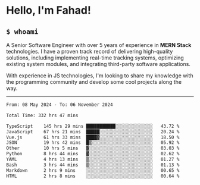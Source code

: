 <h1>Hello, I'm Fahad!</h1>

<h2><code>$ whoami</code></h2>

A Senior Software Engineer with over 5 years of experience in **MERN Stack** technologies. I have a proven track record of delivering high-quality solutions, including implementing real-time tracking systems, optimizing existing system modules, and integrating third-party software applications.

With experience in JS technologies, I'm looking to share my knowledge with the programming community and develop some cool projects along the way.

---

<!--START_SECTION:waka-->

```txt
From: 08 May 2024 - To: 06 November 2024

Total Time: 332 hrs 47 mins

TypeScript    145 hrs 29 mins ███████████░░░░░░░░░░░░░░   43.72 %
JavaScript    67 hrs 21 mins  █████░░░░░░░░░░░░░░░░░░░░   20.24 %
Vue.js        61 hrs 33 mins  ████▓░░░░░░░░░░░░░░░░░░░░   18.50 %
JSON          19 hrs 42 mins  █▒░░░░░░░░░░░░░░░░░░░░░░░   05.92 %
Other         10 hrs 5 mins   ▓░░░░░░░░░░░░░░░░░░░░░░░░   03.03 %
Python        8 hrs 44 mins   ▓░░░░░░░░░░░░░░░░░░░░░░░░   02.62 %
YAML          4 hrs 13 mins   ▒░░░░░░░░░░░░░░░░░░░░░░░░   01.27 %
Bash          3 hrs 44 mins   ▒░░░░░░░░░░░░░░░░░░░░░░░░   01.13 %
Markdown      2 hrs 9 mins    ░░░░░░░░░░░░░░░░░░░░░░░░░   00.65 %
HTML          2 hrs 8 mins    ░░░░░░░░░░░░░░░░░░░░░░░░░   00.64 %
```

<!--END_SECTION:waka-->

<!--
**heyFahad/heyFahad** is a ✨ _special_ ✨ repository because its `README.md` (this file) appears on your GitHub profile.

Here are some ideas to get you started:

- 🔭 I’m currently working on ...
- 🌱 I’m currently learning ...
- 👯 I’m looking to collaborate on ...
- 🤔 I’m looking for help with ...
- 💬 Ask me about ...
- 📫 How to reach me: ...
- 😄 Pronouns: ...
- ⚡ Fun fact: ...
-->
